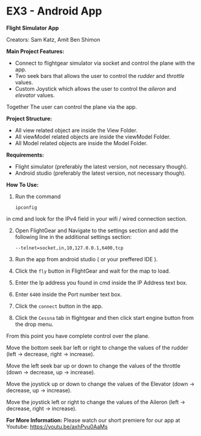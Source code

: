 # EX3 - Android App
**Flight Simulator App**


Creators: Sam Katz, Amit Ben Shimon

**Main Project Features:**
- Connect to flightgear simulator via socket and control the plane with the app.
- Two seek bars that allows the user to control the *rudder* and *throttle* values.
- Custom Joystick which allows the user to control the *aileron* and *elevator* values.

Together The user can control the plane via the app.

**Project Structure:**
- All view related object are inside the View Folder.
- All viewModel related objects are inside the viewModel Folder.
- All Model related objects are inside the Model Folder.


**Requirements:**

- Flight simulator (preferably the latest version, not necessary though).
- Android studio (preferably the latest version, not necessary though).

**How To Use:**
1.	Run the command 


	```ipconfig```
  
 in cmd and look for the IPv4 field in your wifi / wired connection section.
 
2.	Open FlightGear and Navigate to the settings section and add the following line in the additional settings section:

        --telnet=socket,in,10,127.0.0.1,6400,tcp
        
3.	Run the app from android studio ( or your preffered IDE ).
4.	Click the `fly` button in FlightGear and wait for the map to load.
5.	Enter the Ip address you found in cmd inside the IP Address text box.
6.	Enter `6400` inside the Port number text box.
7.	Click the `connect` button in the app.
8.	Click the `Cessna` tab in flightgear and then click start engine button from the drop menu.

From this point you have complete control over the plane.

Move the bottom seek bar left or right to change the values of the rudder (left -> decrease, right -> increase).

Move the left seek bar up or down to change the values of the throttle (down -> decrease, up -> increase).

Move the joystick up or down to change the values of the Elevator (down -> decrease, up -> increase).

Move the joystick left or right to change the values of the Aileron (left -> decrease, right -> increase).


**For More Information:**
Please watch our short premiere for our app at Youtube: https://youtu.be/axhPvu0AaMs
